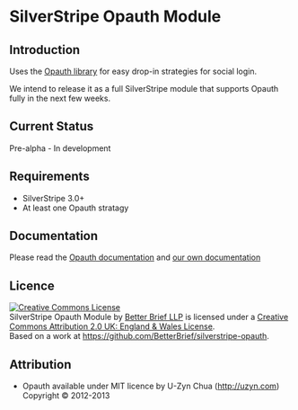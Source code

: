 # SilverStripe Opauth Module

## Introduction
Uses the [Opauth library](http://opauth.org) for easy drop-in strategies for social login.

We intend to release it as a full SilverStripe module that supports Opauth fully in the next few weeks.

## Current Status
Pre-alpha - In development

## Requirements

 * SilverStripe 3.0+
 * At least one Opauth stratagy

## Documentation
Please read the [Opauth documentation](https://github.com/opauth/opauth/wiki/) and [our own documentation](docs/en/)

## Licence

<a rel="license" href="http://creativecommons.org/licenses/by/2.0/uk/deed.en"><img alt="Creative Commons License" style="border-width:0" src="http://i.creativecommons.org/l/by/2.0/uk/88x31.png" /></a><br /><span xmlns:dct="http://purl.org/dc/terms/" property="dct:title">SilverStripe Opauth Module</span> by <a xmlns:cc="http://creativecommons.org/ns#" href="http://www.betterbrief.co.uk/" property="cc:attributionName" rel="cc:attributionURL">Better Brief LLP</a> is licensed under a <a rel="license" href="http://creativecommons.org/licenses/by/2.0/uk/deed.en">Creative Commons Attribution 2.0 UK: England &amp; Wales License</a>.<br />Based on a work at <a xmlns:dct="http://purl.org/dc/terms/" href="https://github.com/BetterBrief/silverstripe-opauth" rel="dct:source">https://github.com/BetterBrief/silverstripe-opauth</a>.

## Attribution
 * Opauth available under MIT licence by U-Zyn Chua (http://uzyn.com) Copyright © 2012-2013
